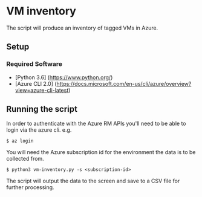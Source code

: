 # VM inventory

The script will produce an inventory of tagged VMs in Azure.

## Setup

### Required Software

 * [Python 3.6] (https://www.python.org/)
 * [Azure CLI 2.0] (https://docs.microsoft.com/en-us/cli/azure/overview?view=azure-cli-latest)

## Running the script

In order to authenticate with the Azure RM APIs you'll need to be able to login via the azure cli.  e.g.

```
$ az login
```

You will need the Azure subscription id for the environment the data is to be collected from.

```
$ python3 vm-inventory.py -s <subscription-id>
```

The script will output the data to the screen and save to a CSV file for further processing.
